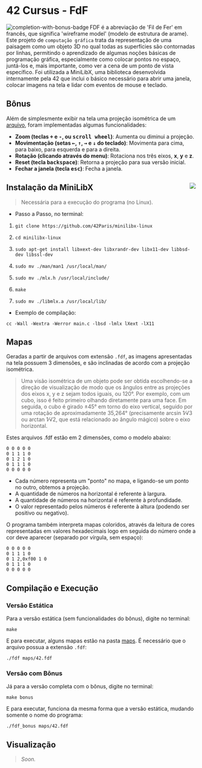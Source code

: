 # 42 Cursus - FdF

<img src="https://game.42sp.org.br/static/assets/achievements/fdfm.png" alt="completion-with-bonus-badge" align="left">

FDF é a abreviação de 'Fil de Fer' em francês, que significa 'wireframe model' (modelo de estrutura de arame). Este projeto de `computação gráfica` trata da representação de uma paisagem como um objeto 3D no qual todas as superfícies são contornadas por linhas, permitindo o aprendizado de algumas noções básicas de programação gráfica, especialmente como colocar pontos no espaço, juntá-los e, mais importante, como ver a cena de um ponto de vista específico. Foi utilizada a MiniLibX, uma biblioteca desenvolvida internamente pela 42 que inclui o básico necessário para abrir uma janela, colocar imagens na tela e lidar com eventos de mouse e teclado.

## Bônus

Além de simplesmente exibir na tela uma projeção isométrica de um [arquivo](./maps/42.fdf), foram implementadas algumas funcionalidades:

- **Zoom (teclas <kbd>+</kbd> e <kbd>-</kbd>, ou <kbd>scroll wheel</kbd>)**: Aumenta ou diminui a projeção.
- **Movimentação (setas <kbd>←</kbd>, <kbd>↑</kbd>, <kbd>→</kbd> e <kbd>↓</kbd> do teclado)**: Movimenta para cima, para baixo, para esquerda e para a direita.
- **Rotação (clicando através do menu)**: Rotaciona nos três eixos, **x**, **y** e **z**.
- **Reset (tecla <kbd>backspace</kbd>)**: Retorna a projeção para sua versão inicial.
- **Fechar a janela (tecla <kbd>esc</kbd>)**: Fecha a janela.

## Instalação da MiniLibX <img src="https://img.shields.io/badge/GRADE-115%2F100-green" align="right">

> Necessária para a execução do programa (no Linux).

- Passo a Passo, no terminal:

1. `git clone https://github.com/42Paris/minilibx-linux`

2. `cd minilibx-linux`

3. `sudo apt-get install libxext-dev libxrandr-dev libx11-dev libbsd-dev libssl-dev`

4. `sudo mv ./man/man1 /usr/local/man/`

5. `sudo mv ./mlx.h /usr/local/include/`

6. `make`

7. `sudo mv ./libmlx.a /usr/local/lib/`

- Exemplo de compilação:

`cc -Wall -Wextra -Werror main.c -lbsd -lmlx lXext -lX11`

## Mapas

Geradas a partir de arquivos com extensão `.fdf`, as imagens apresentadas na tela possuem 3 dimensões, e são inclinadas de acordo com a projeção isométrica.

> Uma visão isométrica de um objeto pode ser obtida escolhendo-se a direção de visualização de modo que os ângulos entre as projeções dos eixos x, y e z sejam todos iguais, ou 120°. Por exemplo, com um cubo, isso é feito primeiro olhando diretamente para uma face. Em seguida, o cubo é girado ±45° em torno do eixo vertical, seguido por uma rotação de aproximadamente 35,264° (precisamente arcsin 1⁄√3 ou arctan 1⁄√2, que está relacionado ao ângulo mágico) sobre o eixo horizontal.

Estes arquivos .fdf estão em 2 dimensões, como o modelo abaixo:

```
0 0 0 0 0
0 1 1 1 0
0 1 2 1 0
0 1 1 1 0
0 0 0 0 0
```

- Cada número representa um "ponto" no mapa, e ligando-se um ponto no outro, obtemos a projeção.
- A quantidade de números na horizontal é referente à largura.
- A quantidade de números na horizontal é referente à profundidade.
- O valor representado pelos números é referente à altura (podendo ser positivo ou negativo).

O programa também interpreta mapas coloridos, através da leitura de cores representadas em valores hexadecimais logo em seguida do número onde a cor deve aparecer (separado por vírgula, sem espaço):

```
0 0 0 0 0
0 1 1 1 0
0 1 2,0xf00 1 0
0 1 1 1 0
0 0 0 0 0
```

## Compilação e Execução

### Versão Estática
Para a versão estática (sem funcionalidades do bônus), digite no terminal:

```
make
```

E para executar, alguns mapas estão na pasta [maps](./maps/). É necessário que o arquivo possua a extensão `.fdf`:

```
./fdf maps/42.fdf
```

### Versão com Bônus

Já para a versão completa com o bônus, digite no terminal:

```
make bonus
```

E para executar, funciona da mesma forma que a versão estática, mudando somente o nome do programa:

```
./fdf_bonus maps/42.fdf
```

## Visualização

> *Soon.*
